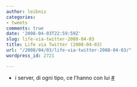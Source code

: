 ```yaml
---
author: leibniz
categories:
- tweets
comments: true
date: '2008-04-03T22:59:59Z'
slug: life-via-twitter-2008-04-03
title: Life via Twitter (2008-04-03)
url: "/2008/04/03/life-via-twitter-2008-04-03/"
wordpress_id: 2721

---
```

* i server, di ogni tipo, ce l'hanno con lui [#](https://twitter.com/leibniz/statuses/782344498)


